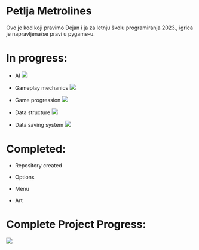 # Petlja Metrolines

Ovo je kod koji pravimo Dejan i ja za letnju školu programiranja 2023., igrica je napravljena/se pravi u pygame-u.


# In progress:

* AI
![](https://geps.dev/progress/10)

* Gameplay mechanics
![](https://geps.dev/progress/70)

* Game progression
![](https://geps.dev/progress/2)

* Data structure
![](https://geps.dev/progress/50)

* Data saving system
![](https://geps.dev/progress/70)

# Completed:

* Repository created

* Options

* Menu

* Art

# Complete Project Progress:

![](https://geps.dev/progress/67)
